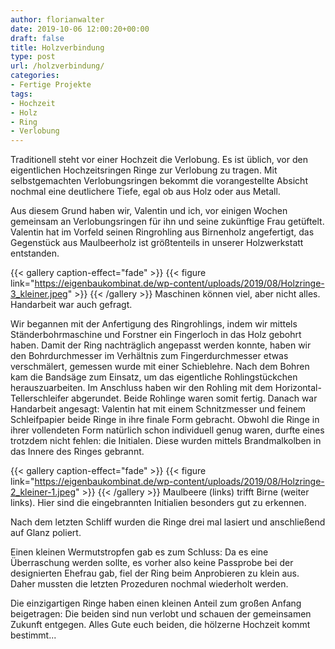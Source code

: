 ```yaml
---
author: florianwalter
date: 2019-10-06 12:00:20+00:00
draft: false
title: Holzverbindung
type: post
url: /holzverbindung/
categories:
- Fertige Projekte
tags:
- Hochzeit
- Holz
- Ring
- Verlobung
---
```





Traditionell steht vor einer Hochzeit die Verlobung. Es ist üblich, vor den eigentlichen Hochzeitsringen Ringe zur Verlobung zu tragen. Mit selbstgemachten Verlobungsringen bekommt die vorangestellte Absicht nochmal eine deutlichere Tiefe, egal ob aus Holz oder aus Metall.





<!-- more -->





Aus diesem Grund haben wir, Valentin und ich, vor einigen Wochen gemeinsam an Verlobungsringen für ihn und seine zukünftige Frau getüftelt. Valentin hat im Vorfeld seinen Ringrohling aus Birnenholz angefertigt, das Gegenstück aus Maulbeerholz ist größtenteils in unserer Holzwerkstatt entstanden.





{{< gallery caption-effect="fade" >}}
{{< figure link="https://eigenbaukombinat.de/wp-content/uploads/2019/08/Holzringe-3_kleiner.jpeg" >}}
{{< /gallery >}}
Maschinen können viel, aber nicht alles. Handarbeit war auch gefragt.





Wir begannen mit der Anfertigung des Ringrohlings, indem wir mittels Ständerbohrmaschine und Forstner ein Fingerloch in das Holz gebohrt haben. Damit der Ring nachträglich angepasst werden konnte, haben wir den Bohrdurchmesser im Verhältnis zum Fingerdurchmesser etwas verschmälert, gemessen wurde mit einer Schieblehre. Nach dem Bohren kam die Bandsäge zum Einsatz, um das eigentliche Rohlingstückchen herauszuarbeiten. Im Anschluss haben wir den Rohling mit dem Horizontal-Tellerschleifer abgerundet. Beide Rohlinge waren somit fertig. Danach war Handarbeit angesagt: Valentin hat mit einem Schnitzmesser und feinem Schleifpapier beide Ringe in ihre finale Form gebracht. Obwohl die Ringe in ihrer vollendeten Form natürlich schon individuell genug waren, durfte eines trotzdem nicht fehlen: die Initialen. Diese wurden mittels Brandmalkolben in das Innere des Ringes gebrannt. 





{{< gallery caption-effect="fade" >}}
{{< figure link="https://eigenbaukombinat.de/wp-content/uploads/2019/08/Holzringe-2_kleiner-1.jpeg" >}}
{{< /gallery >}}
Maulbeere (links) trifft Birne (weiter links). Hier sind die eingebrannten Initialien besonders gut zu erkennen. 





Nach dem letzten Schliff wurden die Ringe drei mal lasiert und anschließend auf Glanz poliert. 







Einen kleinen Wermutstropfen gab es zum Schluss: Da es eine Überraschung werden sollte, es vorher also keine Passprobe bei der designierten Ehefrau gab, fiel der Ring beim Anprobieren zu klein aus. Daher mussten die letzten Prozeduren nochmal wiederholt werden.  







Die einzigartigen Ringe haben einen kleinen Anteil zum großen Anfang beigetragen: Die beiden sind nun verlobt und schauen der gemeinsamen Zukunft entgegen. Alles Gute euch beiden, die hölzerne Hochzeit kommt bestimmt...



